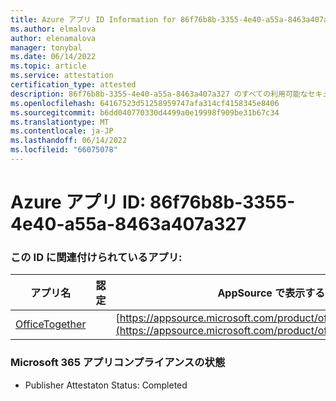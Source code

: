 ```yaml
---
title: Azure アプリ ID Information for 86f76b8b-3355-4e40-a55a-8463a407a327
ms.author: elmalova
author: elenamalova
manager: tonybal
ms.date: 06/14/2022
ms.topic: article
ms.service: attestation
certification_type: attested
description: 86f76b8b-3355-4e40-a55a-8463a407a327 のすべての利用可能なセキュリティとコンプライアンス情報。
ms.openlocfilehash: 64167523d51258959747afa314cf4158345e8406
ms.sourcegitcommit: b6dd040770330d4499a0e19998f909be31b67c34
ms.translationtype: MT
ms.contentlocale: ja-JP
ms.lasthandoff: 06/14/2022
ms.locfileid: "66075078"
---
```

# <a name="azure-app-id-86f76b8b-3355-4e40-a55a-8463a407a327"></a>Azure アプリ ID: 86f76b8b-3355-4e40-a55a-8463a407a327


### <a name="apps-associated-with-this-id"></a>この ID に関連付けられているアプリ:
| **アプリ名** | **認定** | **AppSource で表示する** |
|--------------|---------------|-----------------------|
| [OfficeTogether](../forward/WA200003767.md) |  | [https://appsource.microsoft.com/product/office/WA200003767](https://appsource.microsoft.com/product/office/WA200003767) |

### <a name="microsoft-365-app-compliance-status"></a>Microsoft 365 アプリコンプライアンスの状態
- Publisher Attestaton Status: Completed

